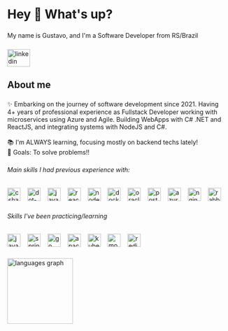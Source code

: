 <h1 align="left">Hey 👋 What's up?</h1>

###

<p align="left">My name is Gustavo, and I'm a Software Developer from RS/Brazil</p>

###

<div align="left">
  <a href="https://www.linkedin.com/in/gustavoarendt/" target="_blank">
    <img src="https://raw.githubusercontent.com/maurodesouza/profile-readme-generator/master/src/assets/icons/social/linkedin/default.svg" width="52" height="40" alt="linkedin logo"  />
  </a>
</div>

###

<h2 align="left">About me</h2>

###

<p align="left">✨ Embarking on the journey of software development since 2021. Having 4+ years of professional experience as Fullstack Developer working with microservices using Azure and Agile. Building WebApps with C# .NET and ReactJS, and integrating systems with NodeJS and C#.<br><br>📚 I'm ALWAYS learning, focusing mostly on backend techs lately!<br>🎯 Goals: To solve problems!!</p>

###

<h6 align="left">Main skills I had previous experience with:</h6>

###

<div align="left">
  <img src="https://cdn.jsdelivr.net/gh/devicons/devicon/icons/csharp/csharp-original.svg" height="30" alt="csharp logo"  />
  <img width="8" />
  <img src="https://skillicons.dev/icons?i=dotnet" height="30" alt="dot-net logo"  />
  <img width="8" />
  <img src="https://skillicons.dev/icons?i=js" height="30" alt="javascript logo"  />
  <img width="8" />
  <img src="https://skillicons.dev/icons?i=react" height="30" alt="react logo"  />
  <img width="8" />
  <img src="https://skillicons.dev/icons?i=nodejs" height="30" alt="nodejs logo"  />
  <img width="8" />
  <img src="https://skillicons.dev/icons?i=docker" height="30" alt="docker logo"  />
  <img width="8" />
  <img src="https://cdn.simpleicons.org/oracle/F80000" height="30" alt="oracle logo"  />
  <img width="8" />
  <img src="https://skillicons.dev/icons?i=postgres" height="30" alt="postgresql logo"  />
  <img width="8" />
  <img src="https://skillicons.dev/icons?i=azure" height="30" alt="azure logo"  />
  <img width="8" />
  <img src="https://cdn.simpleicons.org/nginx/009639" height="30" alt="nginx logo"  />
  <img width="8" />
  <img src="https://skillicons.dev/icons?i=rabbitmq" height="30" alt="rabbitmq logo"  />
</div>

###

<h6 align="left">Skills I've been practicing/learning</h6>

###

<div align="left">
  <img src="https://cdn.jsdelivr.net/gh/devicons/devicon/icons/java/java-original.svg" height="30" alt="java logo"  />
  <img width="8" />
  <img src="https://cdn.jsdelivr.net/gh/devicons/devicon/icons/spring/spring-original.svg" height="30" alt="spring logo"  />
  <img width="8" />
  <img src="https://cdn.jsdelivr.net/gh/devicons/devicon/icons/go/go-original.svg" height="30" alt="go logo"  />
  <img width="8" />
  <img src="https://cdn.jsdelivr.net/gh/devicons/devicon/icons/apachekafka/apachekafka-original.svg" height="30" alt="apachekafka logo"  />
  <img width="8" />
  <img src="https://cdn.jsdelivr.net/gh/devicons/devicon/icons/kubernetes/kubernetes-plain.svg" height="30" alt="kubernetes logo"  />
  <img width="8" />
  <img src="https://cdn.jsdelivr.net/gh/devicons/devicon/icons/mongodb/mongodb-original.svg" height="30" alt="mongodb logo"  />
  <img width="8" />
  <img src="https://cdn.jsdelivr.net/gh/devicons/devicon/icons/redis/redis-original.svg" height="30" alt="redis logo"  />
</div>

###

<div align="left">
  <img src="https://github-readme-stats.vercel.app/api/top-langs?username=gustavoarendt&locale=en&hide_title=false&layout=compact&card_width=320&langs_count=5&theme=tokyonight&hide_border=false&order=2" height="150" alt="languages graph"  />
</div>

###
